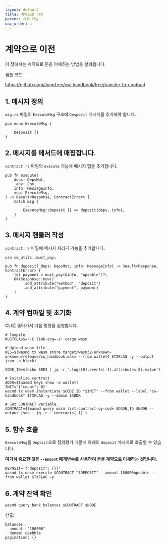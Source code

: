 ```yaml
---
layout: default
title: 계약으로 이전
parent: 계약 개발
nav_order: 4
---
```


# 계약으로 이전

이 장에서는 계약으로 돈을 이체하는 방법을 살펴봅니다.

샘플 코드:

https://github.com/JunoTree/cw-handbook/tree/transfer-to-contract

## 1. 메시지 정의

`msg.rs` 파일의 `ExecuteMsg` 구조에 `Desposit` 메시지를 추가해야 합니다.

```
pub enum ExecuteMsg {
    ...
    Desposit {}
}
```

## 2. 메시지를 메서드에 매핑합니다.

`contract.rs` 파일의 `execute` 기능에 메시지 맵을 추가합니다.

```
pub fn execute(
    deps: DepsMut,
    _env: Env,
    info: MessageInfo,
    msg: ExecuteMsg,
) -> Result<Response, ContractError> {
    match msg {
        ...
        ExecuteMsg::Deposit {} => deposit(deps, info),
    }
}
```

## 3. 메시지 핸들러 작성

`contract.rs` 파일에 메시지 처리기 기능을 추가합니다.

```
use cw_utils::must_pay;

pub fn deposit(_deps: DepsMut, info: MessageInfo) -> Result<Response, ContractError> {
    let payment = must_pay(&info, "upebble")?;
    Ok(Response::new()
        .add_attribute("method", "deposit")
        .add_attribute("payment", payment)
    )
}

```

## 4. 계약 컴파일 및 초기화

CLI로 돌아가서 다음 명령을 실행합니다.

```
# Compile
RUSTFLAGS='-C link-arg=-s' cargo wasm

# Upload wasm file
RES=$(wasmd tx wasm store target/wasm32-unknown-unknown/release/cw_handbook.wasm --from wallet4 $TXFLAG -y --output json -b block)

CODE_ID=$(echo $RES | jq -r '.logs[0].events[-1].attributes[0].value')

# Initalize contract
ADDR=$(wasmd keys show -a wallet)
INIT='{"count": 0}'
wasmd tx wasm instantiate $CODE_ID "$INIT" --from wallet --label "cw-handbook" $TXFLAG -y --admin $ADDR

# Set CONTRACT variable.
CONTRACT=$(wasmd query wasm list-contract-by-code $CODE_ID $NODE --output json | jq -r '.contracts[-1]')
```

## 5. 함수 호출

`ExecuteMsg`를 `Deposit`으로 정의했기 때문에 아래의 `deposit` 메시지로 호출할 수 있습니다.

**여기서 중요한 것은 `--amount` 매개변수를 사용하여 돈을 계약으로 이체하는 것입니다.**


```
DEPOSIT='{"deposit": {}}'
wasmd tx wasm execute $CONTRACT "$DEPOSIT" --amount 100000upebble --from wallet $TXFLAG -y
```

## 6. 계약 잔액 확인

```
wasmd query bank balances $CONTRACT $NODE
```

산출:

```
balances:
- amount: "100000"
  denom: upebble
pagination: {}
```
